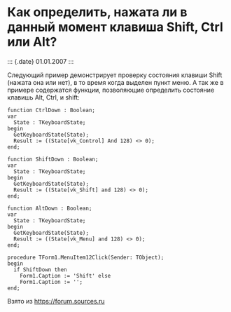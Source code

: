 Как определить, нажата ли в данный момент клавиша Shift, Ctrl или Alt?
======================================================================

::: {.date}
01.01.2007
:::

Следующий пример демонстрирует проверку состояния клавиши Shift (нажата
она или нет), в то время когда выделен пункт меню. А так же в примере
содержатся функции, позволяющие определить состояние клавишь Alt, Ctrl,
и shift:

    function CtrlDown : Boolean;
    var
      State : TKeyboardState;
    begin
      GetKeyboardState(State);
      Result := ((State[vk_Control] And 128) <> 0);
    end;
     
    function ShiftDown : Boolean;
    var
      State : TKeyboardState;
    begin
      GetKeyboardState(State);
      Result := ((State[vk_Shift] and 128) <> 0);
    end;
     
    function AltDown : Boolean;
    var
      State : TKeyboardState;
    begin
      GetKeyboardState(State);
      Result := ((State[vk_Menu] and 128) <> 0);
    end;
     
    procedure TForm1.MenuItem12Click(Sender: TObject);
    begin
      if ShiftDown then
        Form1.Caption := 'Shift' else
        Form1.Caption := '';
    end;

Взято из <https://forum.sources.ru>
